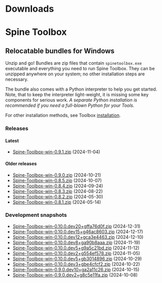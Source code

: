 
Downloads
=========

# Spine Toolbox

## Relocatable bundles for Windows

Unzip and go! Bundles are zip files that contain ``spinetoolbox.exe`` executable
and everything you need to run Spine Toolbox.
They can be unzipped anywhere on your system; no other installation steps are necessary.

The bundle also comes with a Python interpreter to help you get started.
Note, that to keep the interpreter light-weight, it is missing some key components for serious work.
_A separate Python installation is recommended if you need a full-blown Python for your Tools._

For other installation methods,
see Toolbox [installation](https://github.com/spine-tools/Spine-Toolbox?tab=readme-ov-file#installation).

### Releases

#### Latest

- [Spine-Toolbox-win-0.9.1.zip](https://github.com/spine-tools/Spine-Toolbox/releases/download/0.9.1/Spine-Toolbox-win-0.9.1.zip) (2024-11-04)

#### Older releases

- [Spine-Toolbox-win-0.9.0.zip](https://github.com/spine-tools/Spine-Toolbox/releases/download/0.9.0/Spine-Toolbox-win-0.9.0.zip) (2024-10-21)
- [Spine-Toolbox-win-0.8.5.zip](https://github.com/spine-tools/Spine-Toolbox/releases/download/0.8.5/Spine-Toolbox-win-0.8.5.zip) (2024-10-07)
- [Spine-Toolbox-win-0.8.4.zip](https://github.com/spine-tools/Spine-Toolbox/releases/download/0.8.4/Spine-Toolbox-win-0.8.4.zip) (2024-09-24)
- [Spine-Toolbox-win-0.8.3.zip](https://github.com/spine-tools/Spine-Toolbox/releases/download/0.8.3/Spine-Toolbox-win-0.8.3.zip) (2024-08-22)
- [Spine-Toolbox-win-0.8.2.zip](https://github.com/spine-tools/Spine-Toolbox/releases/download/0.8.2/Spine-Toolbox-win-0.8.2.zip) (2024-05-30)
- [Spine-Toolbox-win-0.8.1.zip](https://github.com/spine-tools/Spine-Toolbox/releases/download/0.8.1/Spine-Toolbox-win-0.8.1.zip) (2024-05-14)

### Development snapshots

- [Spine-Toolbox-win-0.10.0.dev20+gffa76d0f.zip](https://github.com/spine-tools/Spine-Toolbox/actions/runs/12557920282/artifacts/2373827012) (2024-12-31)
- [Spine-Toolbox-win-0.10.0.dev15+g46ac8603.zip](https://github.com/spine-tools/Spine-Toolbox/actions/runs/12370159215/artifacts/2330953094) (2024-12-17)
- [Spine-Toolbox-win-0.10.0.dev12+gca3e4463.zip](https://github.com/spine-tools/Spine-Toolbox/actions/runs/12253229836/artifacts/2298773300) (2024-12-10)
- [Spine-Toolbox-win-0.10.0.dev8+ga90b8aaa.zip](https://github.com/spine-tools/Spine-Toolbox/actions/runs/11910104645/artifacts/2206354427) (2024-11-19)
- [Spine-Toolbox-win-0.10.0.dev5+g9a5c21bd.zip](https://github.com/spine-tools/Spine-Toolbox/actions/runs/11794402153/artifacts/2175329669) (2024-11-12)
- [Spine-Toolbox-win-0.10.0.dev2+g554ef578.zip](https://github.com/spine-tools/Spine-Toolbox/actions/runs/11681244932/artifacts/2145735977) (2024-11-05)
- [Spine-Toolbox-win-0.10.0.dev5+gb3014896.zip](https://github.com/spine-tools/Spine-Toolbox/actions/runs/11570991544/artifacts/2116718567) (2024-10-29)
- [Spine-Toolbox-win-0.10.0.dev3+gbe4cfcf2.zip](https://github.com/spine-tools/Spine-Toolbox/actions/runs/11457330530/artifacts/2087077536) (2024-10-22)
- [Spine-Toolbox-win-0.9.0.dev10+ga2a11c26.zip](https://github.com/spine-tools/Spine-Toolbox/actions/runs/11343256624/artifacts/2057358443) (2024-10-15)
- [Spine-Toolbox-win-0.9.0.dev2+g8c5e11fa.zip](https://github.com/spine-tools/Spine-Toolbox/actions/runs/11232599396/artifacts/2028663436) (2024-10-08)
